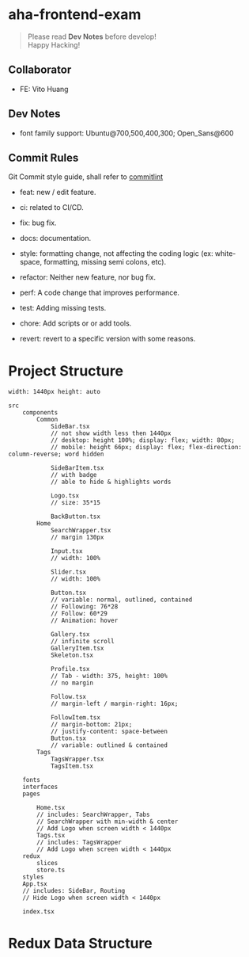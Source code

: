 # aha-frontend-exam

> Please read **Dev Notes** before develop!  
> Happy Hacking!

## Collaborator

- FE: Vito Huang

## Dev Notes

- font family support: Ubuntu@700,500,400,300; Open_Sans@600

## Commit Rules

Git Commit style guide, shall refer to [commitlint](https://commitlint.js.org/#/)

- feat: new / edit feature.

- ci: related to CI/CD.

- fix: bug fix.

- docs: documentation.

- style: formatting change, not affecting the coding logic (ex: white-space, formatting, missing semi colons, etc).

- refactor: Neither new feature, nor bug fix.

- perf: A code change that improves performance.

- test: Adding missing tests.

- chore: Add scripts or or add tools.

- revert: revert to a specific version with some reasons.

# Project Structure

```
width: 1440px height: auto

src
    components
        Common
            SideBar.tsx
            // not show width less then 1440px
            // desktop: height 100%; display: flex; width: 80px;
            // mobile: height 66px; display: flex; flex-direction: column-reverse; word hidden

            SideBarItem.tsx
            // with badge
            // able to hide & highlights words

            Logo.tsx
            // size: 35*15

            BackButton.tsx
        Home
            SearchWrapper.tsx
            // margin 130px

            Input.tsx
            // width: 100%

            Slider.tsx
            // width: 100%

            Button.tsx
            // variable: normal, outlined, contained
            // Following: 76*28
            // Follow: 60*29
            // Animation: hover

            Gallery.tsx
            // infinite scroll
            GalleryItem.tsx
            Skeleton.tsx

            Profile.tsx
            // Tab - width: 375, height: 100%
            // no margin

            Follow.tsx
            // margin-left / margin-right: 16px;

            FollowItem.tsx
            // margin-bottom: 21px;
            // justify-content: space-between
            Button.tsx
            // variable: outlined & contained
        Tags
            TagsWrapper.tsx
            TagsItem.tsx

    fonts
    interfaces
    pages

        Home.tsx
        // includes: SearchWrapper, Tabs
        // SearchWrapper with min-width & center
        // Add Logo when screen width < 1440px
        Tags.tsx
        // includes: TagsWrapper
        // Add Logo when screen width < 1440px
    redux
        slices
        store.ts
    styles
    App.tsx
    // includes: SideBar, Routing
    // Hide Logo when screen width < 1440px

    index.tsx
```

# Redux Data Structure

```



```
